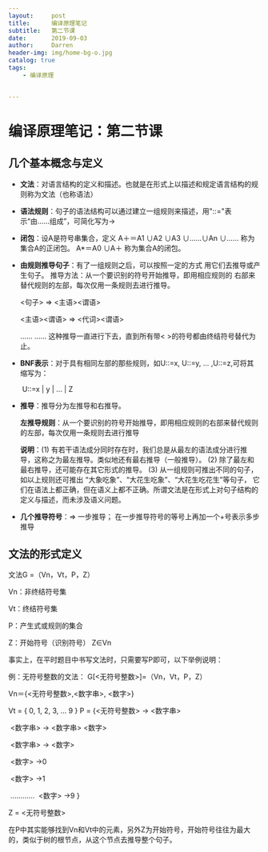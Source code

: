 ```yaml
---
layout:     post
title:      编译原理笔记
subtitle:   第二节课
date:       2019-09-03
author:     Darren
header-img: img/home-bg-o.jpg
catalog: true
tags:
    - 编译原理


---
```


# 编译原理笔记：第二节课

## 几个基本概念与定义

- **文法**：对语言结构的定义和描述。也就是在形式上以描述和规定语言结构的规则称为文法（也称语法）

- **语法规则**：句子的语法结构可以通过建立一组规则来描述，用"::="表示“由......组成”，可简化写为->

- **闭包**：设A是符号串集合，定义 A＋＝A1 ∪A2 ∪A3 ∪……∪An ∪…… 称为集合A的正闭包。
  A*＝A0 ∪A＋ 称为集合A的闭包。

- **由规则推导句子**：有了一组规则之后，可以按照一定的方式 用它们去推导或产生句子。
  推导方法：从一个要识别的符号开始推导，即用相应规则的 右部来替代规则的左部，每次仅用一条规则去进行推导。

  <句子> => <主语><谓语> 

  <主语><谓语> => <代词><谓语> 

  …… ……
  这种推导一直进行下去，直到所有带< >的符号都由终结符号替代为止。

- **BNF表示**：对于具有相同左部的那些规则，如U::=x, U::=y, ... ,U::=z,可将其缩写为：

  ​														U::=x | y | ... | Z

- **推导**：推导分为左推导和右推导。

  **左推导规则**：从一个要识别的符号开始推导，即用相应规则的右部来替代规则的左部，每次仅用一条规则去进行推导

  **说明**：(1) 有若干语法成分同时存在时，我们总是从最左的语法成分进行推导，这称之为最左推导。类似地还有最右推导（一般推导）。 (2) 除了最左和最右推导，还可能存在其它形式的推导。 (3) 从一组规则可推出不同的句子，如以上规则还可推出 “大象吃象”、“大花生吃象”、“大花生吃花生”等句子， 它们在语法上都正确，但在语义上都不正确。所谓文法是在形式上对句子结构的定义与描述，而未涉及语义问题。

- **几个推导符号**：=> 一步推导；   在一步推导符号的等号上再加一个+号表示多步推导

## 文法的形式定义

文法G =（Vn，Vt，P，Z） 

Vn：非终结符号集 

Vt：终结符号集 

P：产生式或规则的集合 

Z：开始符号（识别符号） Z∈Vn

事实上，在平时题目中书写文法时，只需要写P即可，以下举例说明：

例：无符号整数的文法： G[<无符号整数>]=（Vn，Vt，P，Z） 

Vn＝{<无符号整数>,<数字串>, <数字>} 

Vt = { 0, 1, 2, 3, … 9 }
P = {<无符号整数> → <数字串> 

​		<数字串> → <数字串> <数字>

​		<数字串> → <数字> 

​		<数字> →0 

​		<数字> →1 

​		…………
​		<数字> →9 } 

Z = <无符号整数>

在P中其实能够找到Vn和Vt中的元素，另外Z为开始符号，开始符号往往为最大的，类似于树的根节点，从这个节点去推导整个句子。